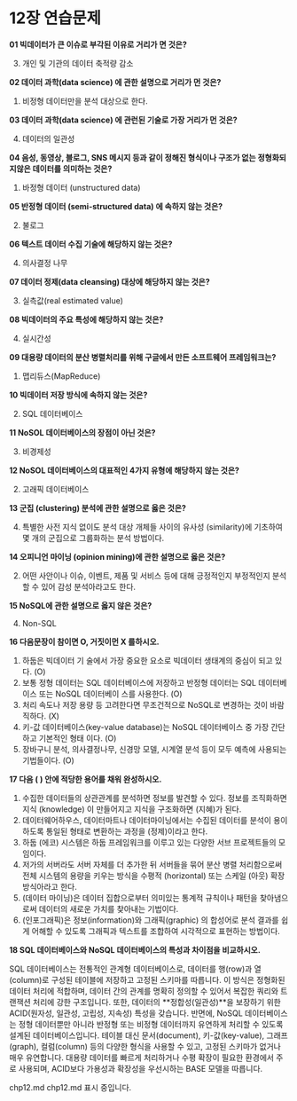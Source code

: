 
# 12장 연습문제

**01 빅데이터가 큰 이슈로 부각된 이유로 거리가 면 것은?**

3. 개인 및 기관의 데이터 축적량 감소

**02 데이터 과학(data science) 에 관한 설명으로 거리가 먼 것은?**

1. 비정형 데이터만을 분석 대상으로 한다.

**03 데이터 과학(data science) 에 관런된 기술로 가장 거리가 먼 것은?**

4. 데이터의 일관성

**04 음성, 동영상, 블로그, SNS 메시지 등과 같이 정해진 형식이나 구조가 없는 정형화되지않은 데이터를 의미하는 것은?**

1. 바정형 데이터 (unstructured data)

**05 반정형 데이터 (semi-structured data) 에 속하지 않는 것은?**

2. 불로그
   
**06 텍스트 데이터 수집 기술에 해당하지 않는 것은?**

4. 의사결정 나무

**07 데이터 정제(data cleansing) 대상에 해당하지 않는 것은?**

3. 실측값(real estimated value)

**08 빅데이터의 주요 특성에 해당하지 않는 것은?**

4. 실시간성

**09 대용량 데이터의 분산 병렬처리를 위해 구글에서 만든 소프트웨어 프레임워크는?**

1. 맵리듀스(MapReduce)
   
**10 빅데이터 저장 방식에 속하지 않는 것은?**

2. SQL 데이터베이스

**11 NoSOL 데이터베이스의 장점이 아닌 것은?**

3. 비경제성

**12 NoSOL 데이터베이스의 대표적인 4가지 유형에 해당하지 않는 것은?**

2. 고래픽 데이터베이스

**13 군집 (clustering) 분석에 관한 설명으로 옳은 것은?**

4. 특별한 사전 지식 없이도 분석 대상 개체들 사이의 유사성 (similarity)에 기초하여 몇 개의 군집으로 그룹화하는 분석 방법이다.

**14 오피니언 마이닝 (opinion mining)에 관한 설명으로 옳은 것은?**

2. 어떤 사안이나 이슈, 이벤트, 제품 및 서비스 등에 대해 긍정적인지 부정적인지 분석할 수 있어 감성 분석아라고도 한다.

**15 NoSQL에 관한 설명으로 옳지 않은 것은?**

4. Non-SQL

**16 다음문장이 참이면 O, 거짓이먼 X 를하시오.**

1. 하둡은 빅데이터 기 술에서 가장 중요한 요소로 빅데이터 생태계의 중심이 되고 있다. (O)
2. 보통 정형 데이터는 SQL 데이터베이스에 저장하고 반정형 데이터는 SQL 데이터베이스 또는 NoSQL 데이터베이 스를 사용한다. (O)
3. 처리 속도나 저장 용량 등 고려한다면 무조건적으로 NoSQL로 변경하는 것이 바람직하다. (X)
4. 키-값 데이터베이스(key-value database)는 NoSQL 데이터베이스 중 가장 간단하고 기본적인 형태 이다. (O)
5. 장바구니 분석, 의사결정나무, 신경망 모델, 시계열 분석 등이 모두 예측에 사용되는 기법들이다. (O)

**17 다음 ( ) 안에 적당한 용어를 채워 완성하시오.**

1. 수집한 데이터들의 상관관계를 분석하면 정보를 발견할 수 있다. 정보를 조직화하면 지식 (knowledge) 이 만들어지고 지식을 구조화하면 (지혜)가 된다.
2. 데이터웨어하우스, 데이터마트나 데이터마이닝에서는 수집된 데이터를 분석이 용이하도록 통일된 형태로 변환하는 과정을 (정제)이라고 한다.
3. 하둡 (에코) 시스템은 하둡 프레임워크를 이루고 있는 다양한 서브 프로젝트들의 모임이다.
4. 저가의 서버라도 서버 자체를 더 추가한 뒤 서버들을 묶어 분산 병렬 처리함으로써 전체 시스템의 용량을 키우는 방식을 수평적 (horizontal) 또는 스케일 (아웃) 확장 방식아라고 한다.
5. (데이터 마이닝)은 데이터 집합으로부터 의미있는 통계적 규칙이나 패턴을 찾아냄으로써 데이터의 새로운 가치를 찾아내는 기법이다.
6. (인포그래픽)은 정보(information)와 그래픽(graphic) 의 합성어로 분석 결과를 쉽게 어해할 수 있도록 그래픽과 텍스트를 조합하여 시각적으로 표현하는 방법이다.

**18 SQL 데이터베이스와 NoSQL 데이터베이스의 특성과 차이점을 비교하시오.**

SQL 데이터베이스는 전통적인 관계형 데이터베이스로, 데이터를 행(row)과 열(column)로 구성된 테이블에 저장하고 고정된 스키마를 따릅니다. 이 방식은 정형화된 데이터 처리에 적합하며, 데이터 간의 관계를 명확히 정의할 수 있어서 복잡한 쿼리와 트랜잭션 처리에 강한 구조입니다. 또한, 데이터의 **정합성(일관성)**을 보장하기 위한 ACID(원자성, 일관성, 고립성, 지속성) 특성을 갖습니다.
반면에, NoSQL 데이터베이스는 정형 데이터뿐만 아니라 반정형 또는 비정형 데이터까지 유연하게 처리할 수 있도록 설계된 데이터베이스입니다. 테이블 대신 문서(document), 키-값(key-value), 그래프(graph), 컬럼(column) 등의 다양한 형식을 사용할 수 있고, 고정된 스키마가 없거나 매우 유연합니다. 대용량 데이터를 빠르게 처리하거나 수평 확장이 필요한 환경에서 주로 사용되며, ACID보다 가용성과 확장성을 우선시하는 BASE 모델을 따릅니다.




chp12.md
chp12.md 표시 중입니다.

